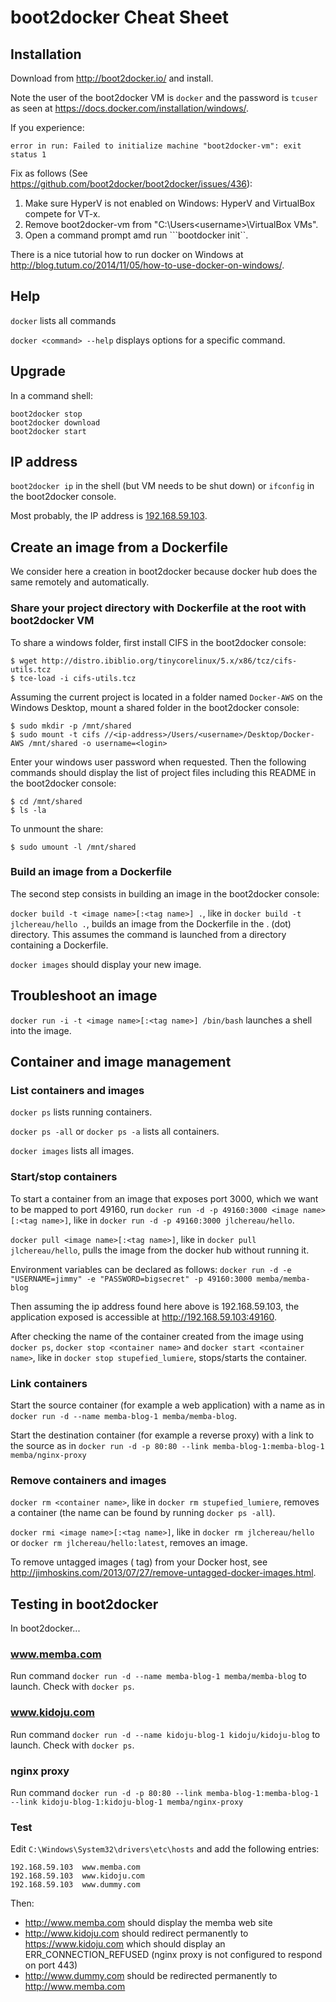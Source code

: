 # boot2docker Cheat Sheet

## Installation

Download from http://boot2docker.io/ and install.

Note the user of the boot2docker VM is ```docker``` and the password is ```tcuser``` as seen at https://docs.docker.com/installation/windows/.

If you experience:

```
error in run: Failed to initialize machine "boot2docker-vm": exit status 1
```

Fix as follows (See https://github.com/boot2docker/boot2docker/issues/436):

1. Make sure HyperV is not enabled on Windows: HyperV and VirtualBox compete for VT-x.
2. Remove boot2docker-vm from "C:\Users\<username>\VirtualBox VMs".
3. Open a command prompt amd run ```bootdocker init``.

There is a nice tutorial how to run docker on Windows at http://blog.tutum.co/2014/11/05/how-to-use-docker-on-windows/.

## Help

```docker``` lists all commands 

```docker <command> --help``` displays options for a specific command.

## Upgrade

In a command shell:

```shell
boot2docker stop
boot2docker download
boot2docker start
```

## IP address

```boot2docker ip``` in the shell (but VM needs to be shut down) or ```ifconfig``` in the boot2docker console.

Most probably, the IP address is [192.168.59.103](http://192.168.59.103).

## Create an image from a Dockerfile

We consider here a creation in boot2docker because docker hub does the same remotely and automatically.

### Share your project directory with Dockerfile at the root with boot2docker VM 

To share a windows folder, first install CIFS in the boot2docker console:

```shell
$ wget http://distro.ibiblio.org/tinycorelinux/5.x/x86/tcz/cifs-utils.tcz
$ tce-load -i cifs-utils.tcz
```

Assuming the current project is located in a folder named ```Docker-AWS``` on the Windows Desktop, mount a shared folder in the boot2docker console:

```shell
$ sudo mkdir -p /mnt/shared
$ sudo mount -t cifs //<ip-address>/Users/<username>/Desktop/Docker-AWS /mnt/shared -o username=<login>
```

Enter your windows user password when requested. Then the following commands should display the list of project files including this README in the boot2docker console:

```shell
$ cd /mnt/shared
$ ls -la
```

To unmount the share:

```shell
$ sudo umount -l /mnt/shared
```

### Build an image from a Dockerfile

The second step consists in building an image in the boot2docker console:

```docker build -t <image name>[:<tag name>] .```, like in ```docker build -t jlchereau/hello .```, builds an image
from the Dockerfile in the . (dot) directory. This assumes the command is launched from a directory containing a Dockerfile.

```docker images``` should display your new image.

## Troubleshoot an image

```docker run -i -t <image name>[:<tag name>] /bin/bash``` launches a shell into the image.

## Container and image management

### List containers and images

```docker ps``` lists running containers.

```docker ps -all``` or ```docker ps -a``` lists all containers.

```docker images``` lists all images.

### Start/stop containers

To start a container from an image that exposes port 3000, which we want to be mapped to port 49160,
run ```docker run -d -p 49160:3000 <image name>[:<tag name>]```, like in ```docker run -d -p 49160:3000 jlchereau/hello```.

```docker pull <image name>[:<tag name>]```, like in ```docker pull jlchereau/hello```,  pulls the image from the docker hub without running it.

Environment variables can be declared as follows:
```docker run -d -e "USERNAME=jimmy" -e "PASSWORD=bigsecret" -p 49160:3000 memba/memba-blog```

Then assuming the ip address found here above is 192.168.59.103, the application exposed is accessible at http://192.168.59.103:49160.

After checking the name of the container created from the image using ```docker ps```, ```docker stop <container name>``` and ```docker start <container name>```,
like in ```docker stop stupefied_lumiere```, stops/starts the container.

### Link containers

Start the source container (for example a web application) with a name as in ```docker run -d --name memba-blog-1 memba/memba-blog```.

Start the destination container (for example a reverse proxy) with a link to the source as in ```docker run -d -p 80:80 --link memba-blog-1:memba-blog-1 memba/nginx-proxy```

### Remove containers and images

```docker rm <container name>```, like in ```docker rm stupefied_lumiere```, removes a container (the name can be found by running ```docker ps -all```).

```docker rmi <image name>[:<tag name>]```, like in ```docker rm jlchereau/hello``` or ```docker rm jlchereau/hello:latest```, removes an image.

To remove untagged images (<none> tag) from your Docker host, see http://jimhoskins.com/2013/07/27/remove-untagged-docker-images.html.

## Testing in boot2docker

In boot2docker...

### www.memba.com

Run command ```docker run -d --name memba-blog-1 memba/memba-blog``` to launch.
Check with ```docker ps```.

### www.kidoju.com

Run command ```docker run -d --name kidoju-blog-1 kidoju/kidoju-blog``` to launch.
Check with ```docker ps```.

### nginx proxy

Run command ```docker run -d -p 80:80 --link memba-blog-1:memba-blog-1 --link kidoju-blog-1:kidoju-blog-1 memba/nginx-proxy```

### Test

Edit ```C:\Windows\System32\drivers\etc\hosts``` and add the following entries:

```
192.168.59.103  www.memba.com
192.168.59.103  www.kidoju.com
192.168.59.103  www.dummy.com
```

Then:

- http://www.memba.com should display the memba web site
- http://www.kidoju.com should redirect permanently to https://www.kidoju.com which should display an ERR_CONNECTION_REFUSED (nginx proxy is not configured to respond on port 443)
- http://www.dummy.com should be redirected permanently to http://www.memba.com